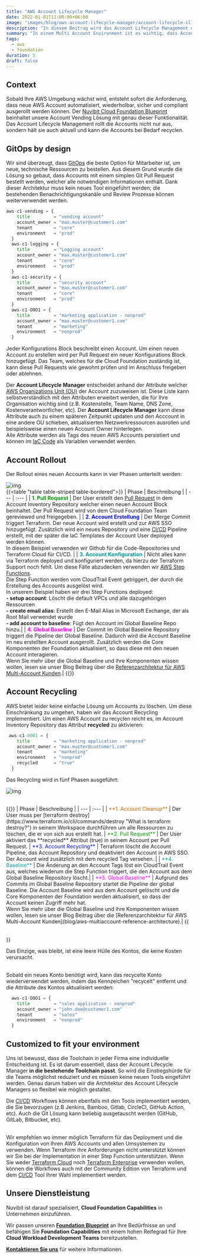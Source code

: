 ```yaml
---
title: "AWS Account Lifecycle Manager"
date: 2022-01-01T11:00:00+06:00
image: "images/blog/aws-account-lifecycle-manager/account-lifecycle-illustration.png"
description: "In diesem Beitrag wird das Account Lifecycle Management des Nuvibit Foundation Blueprint erklärt."
summary: "In einem Multi Account Environment ist es wichtig, dass Accounts automatisiert erstellt, mit einer Baseline versehen, verwaltet und recycled werden können. In diesem Blog Beitrag wird unsere Lifecycle Management Lösung für AWS Accounts des Nuvibit Foundation Blueprints erklärt mit genau dieser Funktionalität."
tags:
  - aws
  - foundation
duration: 5
draft: false
---
```

## Context

Sobald Ihre AWS Umgebung wächst wird, entsteht sofort die Anforderung, dass neue AWS Account automatisiert, wiederholbar, sicher und compliant ausgerollt werden können.
Der [Nuvibit Cloud Foundation Blueprint](products/foundation-blueprint) beinhaltet unsere Account Vending Lösung mit genau dieser Funktionalität. Das Account Lifecycle Management rollt die Accounts nicht nur aus, sondern hält sie auch aktuell und kann die Accounts bei Bedarf recyclen.

## GitOps by design
Wir sind überzeugt, dass [GitOps](faq/#gitops 'What is GitOps?') die beste Option für Mitarbeiter ist, um neue, technische Ressourcen zu bestellen. Aus diesem Grund wurde die Lösung so gebaut, dass Accounts mit einem simplen Git Pull Request bestellt werden, welcher alle notwendigen Informationen enthält.
Dank dieser Architektur muss kein neues Tool eingeführt werden; die bestehenden Benachrichtigungskanäle und Review Prozesse können weiterverwendet werden.

```terraform {linenos=table,hl_lines=[],linenostart=50}
aws-c1-vending = {
    title         = "vending account"
    account_owner = "max.muster@customer1.com"
    tenant        = "core"
    environment   = "prod"
  }
  aws-c1-logging = {
    title         = "Logging account"
    account_owner = "max.muster@customer1.com"
    tenant        = "core"
    environment   = "prod"
  }
  aws-c1-security = {
    title         = "security account"
    account_owner = "max.muster@customer1.com"
    tenant        = "core"
    environment   = "prod"
  }
  aws-c1-OOO1 = {
    title         = "marketing application - nonprod"
    account_owner = "max.muster@customer1.com"
    tenant        = "marketing"
    environment   = "nonprod"
  }
```
Jeder Konfigurations Block beschreibt einen Account. Um einen neuen Account zu erstellen wird per Pull Request ein neuer Konfigurations Block hinzugefügt. Das Team, welches für die Cloud Foundation zuständig ist, kann diese Pull Requests wie gewohnt prüfen und im Anschluss freigeben oder ablehnen.

Der **Account Lifecycle Manager** entscheidet anhand der Attribute welcher [AWS Organizations Unit (OU)](https://docs.aws.amazon.com/organizations/latest/userguide/orgs_manage_ous.html) der Account zuzuweisen ist. Diese Liste kann selbstverständlich mit den Attributen erweitert werden, die für Ihre Organisation wichtig sind (z.B. Kostenstelle, Team Name, DNS Zone, Kostenverantwortlicher, etc). Der **Account Lifecycle Manager** kann diese Attribute auch zu einem späteren Zeitpunkt updaten und  den Acccount in eine andere OU schieben, aktualisierten Netzwerkressourcen ausrollen und beispielsweise einen neuen Account Owner hinterlegen.<br/>
Alle Attribute werden als Tags des neuen AWS Accounts persistiert und können im [IaC Code](faq/#iac 'What is Infrastructure as Code?') als Variablen verwendet werden.

## Account Rollout

Der Rollout eines neuen Accounts kann in vier Phasen unterteilt werden:

![img](images/blog/aws-account-lifecycle-manager/rollout-diag-highres.png)
<br/>
{{<table "table table-striped table-bordered">}}
| Phase | Beschreibung |
| ---   | :---  |
| <span style="color: #009900">**1. Pull Request**</span> | Der User erstellt den [Pull Request](https://docs.github.com/en/pull-requests/collaborating-with-pull-requests/proposing-changes-to-your-work-with-pull-requests/about-pull-requests) in dem Account Inventory Repository welcher einen neuen Account Block beinhaltet. Der Pull Request wird von dem Cloud Foundation Team gereviewed und freigegeben. |
| <span style="color: #0008FF">**2. Account Erstellung**</span> | Der Merge Commit triggert Terraform. Der neue Account wird erstellt und zur AWS SSO hinzugefügt. Zusätzlich wird ein neues Repository und eine [CI/CD](faq/#cicd 'What is CI/CD?') Pipeline erstellt, mit der später die IaC Templates der Account User deployed werden können. <br/> In diesem Beispiel verwenden wir Github für die Code-Repositories und Terraform Cloud für CI/CD. |
| <span style="color: #009999">**3. Account Konfiguration**</span> | Nicht alles kann via Terraform deployed und konfiguriert werden, da hierzu der Terraform Support noch fehlt. Um diese Fälle abzudecken verwenden wir [AWS Step Functions](https://aws.amazon.com/step-functions/?step-functions.sort-by=item.additionalFields.postDateTime&step-functions.sort-order=desc). <br/>Die Step Function werden vom CloudTrail Event getriggert, der durch die Erstellung des Accounts ausgelöst wird.<br/>In unserem Beispiel haben wir drei Step Functions deployed:<br/>**- setup account**: Löscht die default VPCs und alle dazugehörigen Ressourcen<br/>**- create email alias**: Erstellt den E-Mail Alias in Microsoft Exchange, der als Root Mail verwendet wurde<br/>**- add account to baseline**: Fügt den Account im Global Baseline Repo hinzu.|
| <span style="color: #FF00FF">**4. Global Baseline**</span> | Der Commit im Global Baseline Repository triggert die Pipeline der Global Baseline. Dadurch wird die Account Baseline im neu erstellten Account ausgerollt. Zusätzlich werden die Core Komponenten der Foundation aktualisiert, so dass diese mit den neuen Account interagieren.<br/>Wenn Sie mehr über die Global Baseline und ihre Komponenten wissen wollen, lesen sie unser Blog Beitrag über die [Referenzarchitektur für AWS Multi-Account Kunden](blog/aws-multiaccount-reference-architecture).|
{{</table>}}
<br/>

## Account Recycling
AWS bietet leider keine einfache Lösung um Accounts zu löschen. Um diese Einschränkung zu umgehen, haben wir das Account Recycling implementiert.
Um einen AWS Account zu recyclen reicht es, im Account Inventory Repository das Attribut **recycled** zu aktivieren:

```terraform {linenos=table,hl_lines=[6],linenostart=50}
 aws-c1-0001 = {
    title         = "marketing application - nonprod"
    account_owner = "max.muster@customer1.com"
    tenant        = "marketing"
    environment   = "nonprod"
    recycled      = "true"
  }
```

Das Recycling wird in fünf Phasen ausgeführt:

![img](images/blog/aws-account-lifecycle-manager/recycling-diag-highres.png)

<br/>
{{<table "table table-striped table-bordered">}}
| Phase | Beschreibung |
| ---   | :---  |
| <span style="color: #CC6600">**1. Account Cleanup**</span> | Der User muss per [terraform destroy](https://www.terraform.io/cli/commands/destroy "What is terraform destroy?") in seinem Workspace durchführen um alle Ressourcen zu löschen, die er von sich aus erstellt hat.
| <span style="color: #009900">**2. Pull Request**</span> | Der User aktiviert das **recycled** Attribut (true) in seinem Account per Pull Request.
| <span style="color: #0008FF">**3. Account Recycling**</span> | Terraform löscht die Account Pipeline, das Account Repository und deaktiviert den Account in AWS SSO. Der Account wird zusätzlich mit dem recycled Tag versehen. |
| <span style="color: #009999">**4. Baseline**</span> | Die Änderung an den Account Tags löst ein CloudTrail Event aus, welches wiederum die Step Function triggert, die den Account aus dem Global Baseline Repository löscht.|
| <span style="color: #FF00FF">**5. Global Baseline**</span> | Aufgrund des Commits im Global Baseline Repository startet die Pipeline der global Baseline. Die Account Baseline wird aus dem Account gelöscht und die Core Komponenten der Foundation werden aktualisiert, so dass der Account keinen Zugriff mehr hat.<br/>Wenn Sie mehr über die Global Baseline und ihre Komponenten wissen wollen, lesen sie unser Blog Beitrag über die [Referenzarchitektur für AWS Multi-Account Kunden](blog/aws-multiaccount-reference-architecture).|
{{</table>}}
<br/>

Das Einzige, was bleibt, ist eine leere Hülle des Kontos, die keine Kosten verursacht.<br/><br/>

Sobald ein neues Konto benötigt wird, kann das recycelte Konto wiederverwendet werden, indem das Kennzeichen "recycelt" entfernt und die Attribute des Kontos aktualisiert werden:

```terraform {linenos=table,hl_lines=[],linenostart=50}
  aws-c1-OOO1 = {
    title         = "sales application - nonprod"
    account_owner = "john.doe@customer1.com"
    tenant        = "sales"
    environment   = "nonprod"
  }
```

## Customized to fit your environment
Uns ist bewusst, dass die Toolchain in jeder Firma eine individuelle Entscheidung ist. Es ist darum essentiell, dass der Account Lifecycle Manager **in die bestehende Toolchain passt**. So wird die Einstiegshürde für die Teams möglichst reduziert und es müssen keine neuen Tools eingeführt werden.
Genau darum haben wir die Architektur des Account Lifecycle Managers so flexibel wie möglich gestaltet.<br/>

Die [CI/CD](faq/#cicd 'What is CI/CD?') Workflows können ebenfalls mit den Tools implementiert werden, die Sie bevorzugen (z.B Jenkins, Bamboo, Gitlab, CircleCI, GitHub Action, etc). Auch die Git Lösung kann beliebig ausgetauscht werden (GitHub, GitLab, Bitbucket, etc).<br/><br/>

Wir empfehlen wo immer möglich Terraform für das Deployment und die Konfiguration von Ihren AWS Accounts und allen Umsystemen zu verwenden. Wenn Terraform ihre Anforderungen nicht unterstützt können wir Sie bei der Implementation in einer Step Function unterstützen.
Wenn Sie weder [Terraform Cloud](https://www.terraform.io/cloud) noch [Terraform Enterprise](https://www.terraform.io/enterprise) verwenden wollen, können die Workflows auch mit der Community Edition von Terraform und dem [CI/CD](faq/#cicd 'What is CI/CD?') Tool Ihrer Wahl implementiert werden.

## Unsere Dienstleistung

Nuvibit ist darauf spezialisiert, **Cloud Foundation Capabilities** in Unternehmen einzuführen.

Wir passen unseren **[Foundation Blueprint](products/foundation-blueprint "Foundation Blueprint Produktseite")** an Ihre Bedürfnisse an und befähigen Sie **Foundation Capabilities** mit einem hohen Reifegrad für Ihre **Cloud Workload Development Teams** bereitzustellen.

**[Kontaktieren Sie uns](/contact/ 'Kontaktieren Sie uns für weitere Informationen.')** für weitere Informationen.